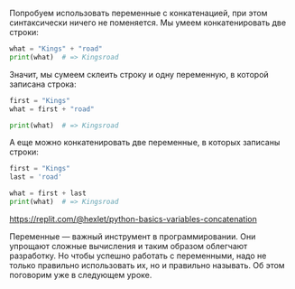 
Попробуем использовать переменные с конкатенацией, при этом синтаксически ничего не поменяется. Мы умеем конкатенировать две строки:

```python
what = "Kings" + "road"
print(what)  # => Kingsroad
```

Значит, мы сумеем склеить строку и одну переменную, в которой записана строка:

```python
first = "Kings"
what = first + "road"

print(what)  # => Kingsroad
```

А еще можно конкатенировать две переменные, в которых записаны строки:

```python
first = "Kings"
last = 'road'

what = first + last
print(what)  # => Kingsroad
```

https://replit.com/@hexlet/python-basics-variables-concatenation

Переменные — важный инструмент в программировании. Они упрощают сложные вычисления и таким образом облегчают разработку. Но чтобы успешно работать с переменными, надо не только правильно использовать их, но и правильно называть. Об этом поговорим уже в следующем уроке.
